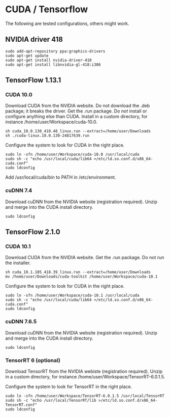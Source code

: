# CUDA / Tensorflow

The following are tested configurations, others might work.

## NVIDIA driver 418

    sudo add-apt-repository ppa:graphics-drivers
    sudo apt-get update
    sudo apt-get install nvidia-driver-418
    sudo apt-get install libnvidia-gl-418:i386

## TensorFlow 1.13.1

### CUDA 10.0

Download CUDA from the NVIDIA website. Do not download the .deb package; it breaks the driver. Get the .run package. Do *not* install or configure anything else than CUDA. Install in a custom directory, for instance /home/user/Workspace/cuda-10.0.

    sh cuda_10.0.130_410.48_linux.run --extract=/home/user/Downloads
    sh ./cuda-linux.10.0.130-24817639.run

Configure the system to look for CUDA in the right place.

    sudo ln -sfn /home/user/Workspace/cuda-10.0 /usr/local/cuda
    sudo sh -c "echo /usr/local/cuda/lib64 >/etc/ld.so.conf.d/x86_64-cuda.conf"
    sudo ldconfig

Add /usr/local/cuda/bin to PATH in /etc/environment.

### cuDNN 7.4

Download cuDNN from the NVIDIA website (registration required). Unzip and merge into the CUDA install directory.

    sudo ldconfig

## TensorFlow 2.1.0

### CUDA 10.1

Download CUDA from the NVIDIA website. Get the .run package. Do not run the installer.

    sh cuda_10.1.105_418.39_linux.run --extract=/home/user/Downloads
    mv /home/user/Downloads/cuda-toolkit /home/user/Workspace/cuda-10.1

Configure the system to look for CUDA in the right place.

    sudo ln -sfn /home/user/Workspace/cuda-10.1 /usr/local/cuda
    sudo sh -c "echo /usr/local/cuda/lib64 >/etc/ld.so.conf.d/x86_64-cuda.conf"
    sudo ldconfig

### cuDNN 7.6.5

Download cuDNN from the NVIDIA website (registration required). Unzip and merge into the CUDA install directory.

    sudo ldconfig

### TensorRT 6 (optional)

Download TensorRT from the NVIDIA webiste (registration required). Unzip in a custom directory, for instance /home/user/Workspace/TensorRT-6.0.1.5.

Configure the system to look for TensorRT in the right place.

    sudo ln -sfn /home/user/Workspace/TensorRT-6.0.1.5 /usr/local/TensorRT
    sudo sh -c "echo /usr/local/TensorRT/lib >/etc/ld.so.conf.d/x86_64-TensorRT.conf"
    sudo ldconfig
